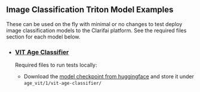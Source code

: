 ## Image Classification Triton Model Examples

These can be used on the fly with minimal or no changes to test deploy image classification models to the Clarifai platform. See the required files section for each model below.

* ### [VIT Age Classifier](./age_vit/)

	Required files to run tests locally:

	* Download the [model checkpoint from huggingface](https://huggingface.co/nateraw/vit-age-classifier/tree/main) and store it under `age_vit/1/vit-age-classifier/`
